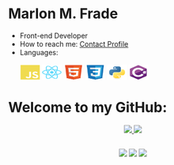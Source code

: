   <div>
<!-- </a<a href="https://picasion.com/"><img src="https://i.picasion.com/pic91/7ce516f1c6ca2bad052860805c459c7f.gif" width="200" height="200" border="0" alt="Marlon-Image" </a>
  </div> -->
  
#  Marlon M. Frade

- Front-end Developer
- How to reach me: <a href="https://beacons.ai/marlonfrade">Contact Profile</a>
- Languages:
  <div style="display: inline_block"><br>
  <img align="center" alt="Marlon-Js" height="30" width="40" src="https://raw.githubusercontent.com/devicons/devicon/master/icons/javascript/javascript-plain.svg">
  <img align="center" alt="Marlon-React" height="30" width="40" src="https://raw.githubusercontent.com/devicons/devicon/master/icons/react/react-original.svg">
  <img align="center" alt="Marlon-HTML" height="30" width="40" src="https://raw.githubusercontent.com/devicons/devicon/master/icons/html5/html5-original.svg">
  <img align="center" alt="Marlon-CSS" height="30" width="40" src="https://raw.githubusercontent.com/devicons/devicon/master/icons/css3/css3-original.svg">
  <img align="center" alt="Marlon-Python" height="30" width="40" src="https://raw.githubusercontent.com/devicons/devicon/master/icons/python/python-original.svg">
  <img align="center" alt="Marlon-Csharp" height="30" width="40" src="https://raw.githubusercontent.com/devicons/devicon/master/icons/csharp/csharp-original.svg">
<!--   <img align="right" alt="Rafa-pic" height="150" style="border-radius:50px;" src="https://media.discordapp.net/attachments/639956127056134178/890373478988013628/Publicacoes_Instagram_1_1.png?width=676&height=676"> -->
</div>

# Welcome to my GitHub:
<div align="center">
  <a href="https://beacons.ai/marlonfrade">
      <img height="180em" src="https://github-readme-stats.vercel.app/api/top-langs/?username=marlonfrade&layout=compact&langs_count=7&theme=dark"/>
  <img height="180em" src="https://github-readme-stats.vercel.app/api?username=marlonfrade&show_icons=true&theme=dark&include_all_commits=true&count_private=true"/>
</div>

  ##
  <div align ="center"> 
<!--   <a href="https://www.youtube.com/channel/UC_-uuuZbY0AAt9CViNzvc-Q" target="_blank"><img src="https://img.shields.io/badge/YouTube-FF0000?style=for-the-badge&logo=youtube&logoColor=white" target="_blank"></a> -->
  <a href="https://api.whatsapp.com/send?phone=5547992844636" target="_blank"><img src="https://img.shields.io/badge/WhatsApp-25D366?style=for-the-badge&logo=whatsapp&logoColor=white" target="_blank"></a>
<a href = "mailto:marlonmelobr@gmail.com"><img src="https://img.shields.io/badge/-Gmail-%23333?style=for-the-badge&logo=gmail&logoColor=white" target="_blank"></a>
<a href="https://www.linkedin.com/in/marlonmelo" target="_blank"><img src="https://img.shields.io/badge/-LinkedIn-%230077B5?style=for-the-badge&logo=linkedin&logoColor=white" target="_blank"></a> 
  
<!--   ![Snake animation](https://github.com/marlonfrade/marlonfrade/blob/output/github-contribution-grid-snake.svg) -->
  
</div>
  
  
